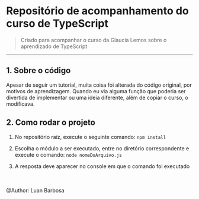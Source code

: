 # Repositório de acompanhamento do curso de TypeScript

> Criado para acompanhar o curso da Glaucia Lemos sobre o aprendizado de TypeScript

---


## 1. Sobre o código

Apesar de seguir um tutorial, muita coisa foi alterada do código original, por motivos de aprendizagem. Quando eu via alguma função que poderia ser divertida de implementar ou uma ideia diferente, além de copiar o curso, o modificava.

## 2. Como rodar o projeto

1. No repositório raiz, execute o seguinte comando:
`npm install`

2. Escolha o módulo a ser executado, entre no diretório correspondente e execute o comando:
`node nomeDoArquivo.js`

3. A resposta deve aparecer no console em que o comando foi executado

\
\
@Author: Luan Barbosa